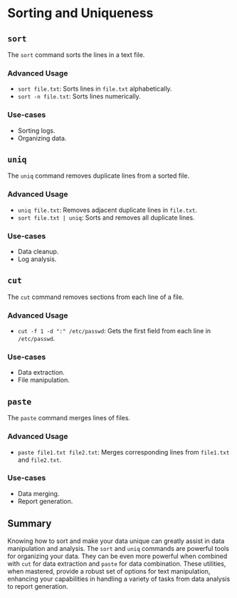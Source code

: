 # Sorting and Uniqueness

## `sort`
The `sort` command sorts the lines in a text file.

### Advanced Usage
- `sort file.txt`: Sorts lines in `file.txt` alphabetically.
- `sort -n file.txt`: Sorts lines numerically.

### Use-cases
- Sorting logs.
- Organizing data.

## `uniq`
The `uniq` command removes duplicate lines from a sorted file.

### Advanced Usage
- `uniq file.txt`: Removes adjacent duplicate lines in `file.txt`.
- `sort file.txt | uniq`: Sorts and removes all duplicate lines.

### Use-cases
- Data cleanup.
- Log analysis.

## `cut`
The `cut` command removes sections from each line of a file.

### Advanced Usage
- `cut -f 1 -d ":" /etc/passwd`: Gets the first field from each line in `/etc/passwd`.

### Use-cases
- Data extraction.
- File manipulation.

## `paste`
The `paste` command merges lines of files.

### Advanced Usage
- `paste file1.txt file2.txt`: Merges corresponding lines from `file1.txt` and `file2.txt`.

### Use-cases
- Data merging.
- Report generation.

## Summary
Knowing how to sort and make your data unique can greatly assist in data manipulation and analysis. The `sort` and `uniq` commands are powerful tools for organizing your data. They can be even more powerful when combined with `cut` for data extraction and `paste` for data combination. These utilities, when mastered, provide a robust set of options for text manipulation, enhancing your capabilities in handling a variety of tasks from data analysis to report generation.
